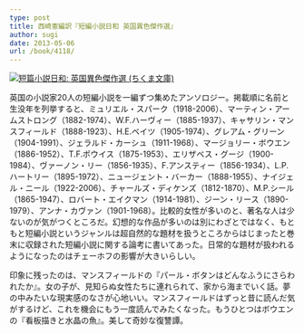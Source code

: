 ```yaml
---
type: post
title: 西崎憲編訳『短編小説日和 英国異色傑作選』
author: sugi
date: 2013-05-06
url: /book/4118/
---
```

<a href="http://www.amazon.co.jp/exec/obidos/ASIN/4480430342/chezsugi-22/ref=nosim/" onclick="_gaq.push(['_trackEvent', 'outbound-article', 'http://www.amazon.co.jp/exec/obidos/ASIN/4480430342/chezsugi-22/ref=nosim/', '']);" name="amazletlink" target="_blank"><img src="http://i2.wp.com/ecx.images-amazon.com/images/I/51B%2BuWZKUeL._SL160_.jpg?w=660" alt="短篇小説日和: 英国異色傑作選 (ちくま文庫)" class="alignleft" data-recalc-dims="1" /></a>

英国の小説家20人の短編小説を一編ずつ集めたアンソロジー。掲載順に名前と生没年を列挙すると、ミュリエル・スパーク（1918-2006）、マーティン・アームストロング（1882-1974）、W.F.ハーヴィー（1885-1937）、キャサリン・マンスフィールド（1888-1923）、H.E.ベイツ（1905-1974）、グレアム・グリーン（1904-1991）、ジェラルド・カーシュ（1911-1968）、マージョリー・ボウエン（1886-1952）、T.F.ポウイス（1875-1953）、エリザベス・グージ（1900-1984）、ヴァーノン・リー（1856-1935）、F.アンスティー（1856-1934）、L.P.ハートリー（1895-1972）、ニュージェント・バーカー（1888-1955）、ナイジェル・ニール（1922-2006）、チャールズ・ディケンズ（1812-1870）、M.P.シール（1865-1947）、ロバート・エイクマン（1914-1981）、ジーン・リース（1890-1979）、アンナ・カヴァン（1901-1968）。比較的女性が多いのと、著名な人は少ないのが気がつくところだ。幻想的な作品が多いのは別にわざとではなく、もともと短編小説というジャンルは超自然的な題材を扱うところからはじまったと巻末に収録された短編小説に関する論考に書いてあった。日常的な題材が扱われるようになったのはチェーホフの影響が大きいらしい。

印象に残ったのは、マンスフィールドの『パール・ボタンはどんなふうにさらわれたか』。女の子が、見知らぬ女性たちに連れられて、家から海までいく話。夢の中みたいな現実感のなさが心地いい。マンスフィールドはずっと昔に読んだ気がするけど、これを機会にもう一度読んでみたくなった。もうひとつはボウエンの『看板描きと水晶の魚』。美して奇妙な復讐譚。
